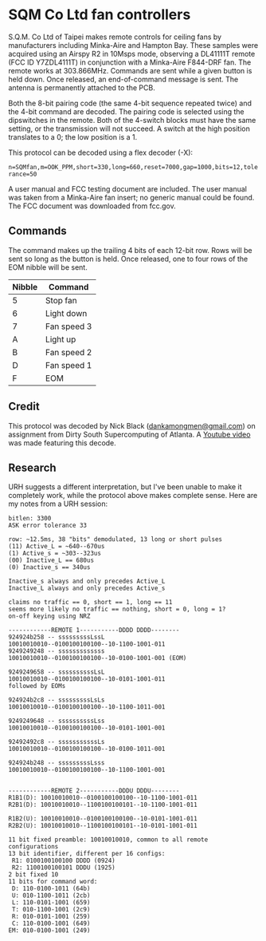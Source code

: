 # SQM Co Ltd fan controllers

S.Q.M. Co Ltd of Taipei makes remote controls for ceiling fans by
manufacturers including Minka-Aire and Hampton Bay. These samples
were acquired using an Airspy R2 in 10Msps mode, observing a
DL41111T remote (FCC ID Y7ZDL4111T) in conjunction with a Minka-Aire F844-DRF
fan. The remote works at 303.866MHz. Commands are sent while a given button is
held down. Once released, an end-of-command message is sent. The
antenna is permanently attached to the PCB.

Both the 8-bit pairing code (the same 4-bit sequence repeated twice)
and the 4-bit command are decoded. The pairing code is selected using
the dipswitches in the remote. Both of the 4-switch blocks must have
the same setting, or the transmission will not succeed. A switch at
the high position translates to a 0; the low position is a 1.

This protocol can be decoded using a flex decoder (-X):

`n=SQMfan,m=OOK_PPM,short=330,long=660,reset=7000,gap=1000,bits=12,tolerance=50`

A user manual and FCC testing document are included. The user manual
was taken from a Minka-Aire fan insert; no generic manual could be
found. The FCC document was downloaded from fcc.gov.

## Commands

The command makes up the trailing 4 bits of each 12-bit row. Rows will be
sent so long as the button is held. Once released, one to four rows of the
EOM nibble will be sent.

| Nibble | Command     |
|--------|-------------|
| 5      | Stop fan    |
| 6      | Light down  |
| 7      | Fan speed 3 |
| A      | Light up    |
| B      | Fan speed 2 |
| D      | Fan speed 1 |
| F      | EOM         |

## Credit

This protocol was decoded by Nick Black (dankamongmen@gmail.com) on
assignment from Dirty South Supercomputing of Atlanta. A
[Youtube video](https://www.youtube.com/watch?v=PhBs0OIJ6ww) was
made featuring this decode.

## Research

URH suggests a different interpretation, but I've been unable to make it
completely work, while the protocol above makes complete sense. Here are
my notes from a URH session:

```
bitlen: 3300
ASK error tolerance 33

row: ~12.5ms, 38 "bits" demodulated, 13 long or short pulses
(11) Active_L = ~640--670us
(1) Active_s = ~303--323us
(00) Inactive_L == 680us
(0) Inactive_s == 340us

Inactive_s always and only precedes Active_L
Inactive_L always and only precedes Active_s

claims no traffic == 0, short == 1, long == 11
seems more likely no traffic == nothing, short = 0, long = 1?
on-off keying using NRZ

------------REMOTE 1-----------DDDD DDDD--------
924924b258 -- sssssssssLssL
10010010010--0100100100100--10-1100-1001-011
9249249248 -- sssssssssssss
10010010010--0100100100100--10-0100-1001-001 (EOM)

9249249658 -- ssssssssssLsL
10010010010--0100100100100--10-0101-1001-011
followed by EOMs

924924b2c8 -- sssssssssLsLs
10010010010--0100100100100--10-1100-1011-001

9249249648 -- ssssssssssLss
10010010010--0100100100100--10-0101-1001-001

92492492c8 -- sssssssssssLs
10010010010--0100100100100--10-0100-1011-001

924924b248 -- sssssssssLsss
10010010010--0100100100100--10-1100-1001-001


------------REMOTE 2-----------DDDU DDDU--------
R1B1(D): 10010010010--0100100100100--10-1100-1001-011
R2B1(D): 10010010010--1100100100101--10-1100-1001-011

R1B2(U): 10010010010--0100100100100--10-0101-1001-011
R2B2(U): 10010010010--1100100100101--10-0101-1001-011

11 bit fixed preamble: 10010010010, common to all remote configurations
13 bit identifier, different per 16 configs:
 R1: 0100100100100 DDDD (0924)
 R2: 1100100100101 DDDU (1925)
2 bit fixed 10
11 bits for command word:
 D: 110-0100-1011 (64b)
 U: 010-1100-1011 (2cb)
 L: 110-0101-1001 (659)
 T: 010-1100-1001 (2c9)
 R: 010-0101-1001 (259)
 C: 110-0100-1001 (649)
EM: 010-0100-1001 (249)
```
